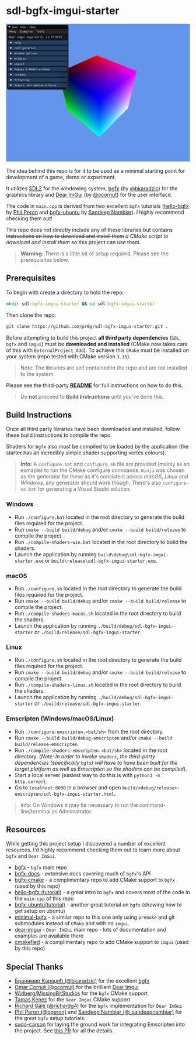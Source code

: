 # sdl-bgfx-imgui-starter

![starter](starter.png)

The idea behind this repo is for it to be used as a minimal starting point for development of a game, demo or experiment.

It utilizes [SDL2](https://www.libsdl.org/index.php) for the windowing system, [bgfx](https://github.com/bkaradzic/bgfx) (by [@bkaradzic](https://twitter.com/bkaradzic)) for the graphics library and [Dear ImGui](https://github.com/ocornut/imgui) (by [@ocornut](https://twitter.com/ocornut)) for the user interface.

The code in `main.cpp` is derived from two excellent `bgfx` tutorials ([hello-bgfx](https://dev.to/pperon/hello-bgfx-4dka) by [Phil Peron](https://twitter.com/pperon) and [bgfx-ubuntu](https://www.sandeepnambiar.com/getting-started-with-bgfx/) by [Sandeep Nambiar](https://twitter.com/_sandeepnambiar)). I highly recommend checking them out!

This repo does not directly include any of these libraries but contains ~~instructions on how to download and install them~~ _a CMake script to download and install them_ so this project can use them.

>__Warning:__ There is a little bit of setup required. Please see the prerequisites below.

## Prerequisites

To begin with create a directory to hold the repo:

```bat
mkdir sdl-bgfx-imgui-starter && cd sdl-bgfx-imgui-starter
```

Then clone the repo:

```bash
git clone https://github.com/pr0g/sdl-bgfx-imgui-starter.git .
```

Before attempting to build this project __all third party dependencies__ (`SDL`, `bgfx` and `imgui`) must be __downloaded and installed__ (CMake now takes care of this with `ExternalProject_Add`). To achieve this `CMake` must be installed on your system (repo tested with CMake version `3.15`).

> Note: The libraries are self contained in the repo and are not installed to the system.

Please see the third-party [__README__](third-party/README.md) for full instructions on how to do this.

> Do __not__ proceed to __Build Instructions__ until you've done this.

## Build Instructions

Once all third party libraries have been downloaded and installed, follow these build instructions to compile the repo.

Shaders for `bgfx` also must be compiled to be loaded by the application (the starter has an incredibly simple shader supporting vertex colours).

> __Info:__ A `configure.bat` and `configure.sh` file are provided (mainly as an exmaple) to run the CMake configure commands. `Ninja` was chosen as the generator for these as it's consistent across _macOS_, _Linux_ and _Windows_, any generator should work though. There's also `configure-vs.bat` for generating a Visual Studio solution.

### Windows

- Run `./configure.bat` located in the root directory to generate the build files required for the project.
- Run `cmake --build build/debug` and/or `cmake --build build/release` to compile the project.
- Run `./compile-shaders-win.bat` located in the root directory to build the shaders.
- Launch the application by running `build\debug\sdl-bgfx-imgui-starter.exe` or `build\release\sdl-bgfx-imgui-starter.exe`.

### macOS

- Run `./configure.sh` located in the root directory to generate the build files required for the project.
- Run `cmake --build build/debug` and/or `cmake --build build/release` to compile the project.
- Run `./compile-shaders-macos.sh` located in the root directory to build the shaders.
- Launch the application by running `./build/debug/sdl-bgfx-imgui-starter` or `./build/release/sdl-bgfx-imgui-starter`.

### Linux

- Run `./configure.sh` located in the root directory to generate the build files required for the project.
- Run `cmake --build build/debug` and/or `cmake --build build/release` to compile the project.
- Run `./compile-shaders-linux.sh` located in the root directory to build the shaders.
- Launch the application by running `./build/debug/sdl-bgfx-imgui-starter` or `./build/release/sdl-bgfx-imgui-starter`.

### Emscripten (Windows/macOS/Linux)

- Run `./configure-emscripten.<bat/sh>` from the root directory.
- Run `cmake --build build/debug-emscripten` and/or `cmake --build build/release-emscripten`.
- Run `./compile-shaders-emscripten.<bat/sh>` located in the root directory. (_Note: In order to invoke_ `shaderc`, _the third-party dependencies (specifically_  `bgfx`_) will have to have been built for the target platform as well as Emscripten so the shaders can be compiled_).
- Start a local server (easiest way to do this is with `python3 -m http.server`).
- Go to `localhost:8000` in a browser and open `build/<debug/release>-emscripten/sdl-bgfx-imgui-starter.html`.

> Info: On Windows it may be necessary to run the command-line/terminal as Administrator.

## Resources

While getting this project setup I discovered a number of excellent resources. I'd highly recommend checking them out to learn more about `bgfx` and `Dear ImGui`.

- [bgfx](https://github.com/bkaradzic/bgfx) - `bgfx` main repo
- [bgfx-docs](https://bkaradzic.github.io/bgfx/index.html) - extensive docs covering much of `bgfx`'s API
- [bgfx-cmake](https://github.com/widberg/bgfx.cmake) - a complimentary repo to add CMake support to `bgfx` (used by this repo)
- [hello-bgfx (tutorial)](https://dev.to/pperon/hello-bgfx-4dka) - a great intro to `bgfx` and covers most of the code in the `main.cpp` of this repo
- [bgfx-ubuntu(tutorial)](https://www.sandeepnambiar.com/getting-started-with-bgfx/) - another great tutorial on `bgfx` (showing how to get setup on ubuntu)
- [minimal-bgfx](https://github.com/jpcy/bgfx-minimal-example) - a similar repo to this one only using `premake` and git submodules instead of `CMake` and with no `imgui`.
- [dear-imgui](https://github.com/ocornut/imgui) - `Dear ImGui` main repo - lots of documentation and examples are available there
- [cmakefied](https://github.com/tamaskenez/cmakefied) - a complimentary repo to add CMake support to `imgui` (used by this repo)

## Special Thanks

- [Бранимир Караџић (@bkaradzic)](https://twitter.com/bkaradzic) for the excellent [bgfx](https://github.com/bkaradzic/bgfx)
- [Omar Cornut (@ocornut)](https://twitter.com/ocornut) for the brilliant [Dear Imgui](https://github.com/ocornut/imgui)
- [Widberg/MissingBitStudios](https://github.com/widberg) for the `bgfx` CMake support
- [Tamas Kenez](https://github.com/tamaskenez) for the `Dear Imgui` CMake support
- [Richard Gale (@richardg4)](https://twitter.com/richardg4) for the `bgfx` implementation for `Dear ImGui`
- [Phil Peron (@pperon)](https://twitter.com/pperon) and [Sandeep Nambiar (@_sandeepnambiar)](https://twitter.com/_sandeepnambiar) for the great `bgfx` setup tutorials.
- [sudo-carson](https://github.com/sudo-carson) for laying the ground work for integrating Emscripten into the project. See [this PR](https://github.com/pr0g/sdl-bgfx-imgui-starter/pull/8) for all the details.
